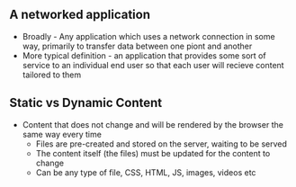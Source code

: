## A networked application ###
- Broadly - Any application which uses a network connection in some way, primarily to transfer data between one piont and another
- More typical definition - an application that provides some sort of service to an individual end user so that each user will recieve content tailored to them

## Static vs Dynamic Content ##
- Content that does not change and will be rendered by the browser the same way every time
  - Files are pre-created and stored on the server, waiting to be served
  - The content itself (the files) must be updated for the content to change
  - Can be any type of file, CSS, HTML, JS, images, videos etc
  
